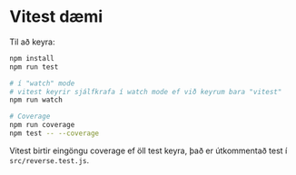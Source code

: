 # Vitest dæmi

Til að keyra:

```bash
npm install
npm run test

# í "watch" mode
# vitest keyrir sjálfkrafa í watch mode ef við keyrum bara "vitest"
npm run watch

# Coverage
npm run coverage
npm test -- --coverage
```

Vitest birtir eingöngu coverage ef öll test keyra, það er útkommentað test
í `src/reverse.test.js`.
